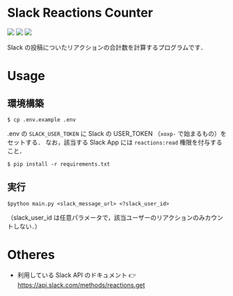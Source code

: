 # Slack Reactions Counter
<p>
    <img src="https://img.shields.io/badge/python-v3.9.4-blue">
    <img src="https://img.shields.io/badge/requests-v2.25.1-blue">
    <img src="https://img.shields.io/badge/dotenv-v0.19.2-blue">
</p>

Slack の投稿についたリアクションの合計数を計算するプログラムです．


# Usage
## 環境構築
```
$ cp .env.example .env
```

.env の `SLACK_USER_TOKEN` に Slack の USER_TOKEN （`xoxp-` で始まるもの）をセットする．
なお，該当する Slack App には `reactions:read` 権限を付与すること．

```
$ pip install -r requirements.txt
```

## 実行

```
$python main.py <slack_message_url> <?slack_user_id>
```
（slack_user_id は任意パラメータで，該当ユーザーのリアクションのみカウントしない．）

# Otheres
- 利用している Slack API のドキュメント 👉 https://api.slack.com/methods/reactions.get
